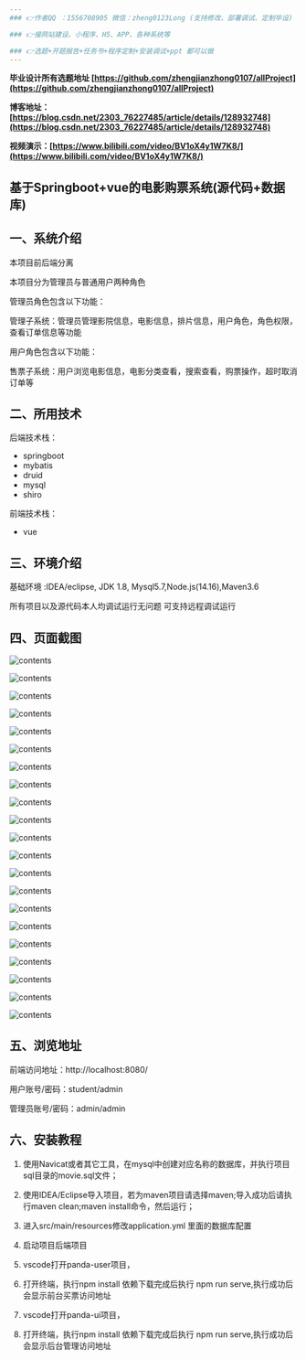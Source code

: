 ```yaml
---
### 👉作者QQ ：1556708905 微信：zheng0123Long (支持修改、部署调试、定制毕设)

### 👉接网站建设、小程序、H5、APP、各种系统等

### 👉选题+开题报告+任务书+程序定制+安装调试+ppt 都可以做
---
```


**毕业设计所有选题地址 [https://github.com/zhengjianzhong0107/allProject](https://github.com/zhengjianzhong0107/allProject)**

**博客地址：[https://blog.csdn.net/2303_76227485/article/details/128932748](https://blog.csdn.net/2303_76227485/article/details/128932748)**

**视频演示：[https://www.bilibili.com/video/BV1oX4y1W7K8/](https://www.bilibili.com/video/BV1oX4y1W7K8/)**

## 基于Springboot+vue的电影购票系统(源代码+数据库)

## 一、系统介绍

本项目前后端分离

本项目分为管理员与普通用户两种角色

管理员角色包含以下功能：

管理子系统：管理员管理影院信息，电影信息，排片信息，用户角色，角色权限，查看订单信息等功能

用户角色包含以下功能：

售票子系统：用户浏览电影信息，电影分类查看，搜索查看，购票操作，超时取消订单等

## 二、所用技术

后端技术栈：

- springboot
- mybatis
- druid
- mysql
- shiro

前端技术栈：

- vue

## 三、环境介绍

基础环境 :IDEA/eclipse, JDK 1.8, Mysql5.7,Node.js(14.16),Maven3.6

所有项目以及源代码本人均调试运行无问题 可支持远程调试运行

## 四、页面截图

![contents](./picture/picture1.png)

![contents](./picture/picture2.png)

![contents](./picture/picture3.png)

![contents](./picture/picture4.png)

![contents](./picture/picture5.png)

![contents](./picture/picture6.png)

![contents](./picture/picture7.png)

![contents](./picture/picture8.png)

![contents](./picture/picture9.png)

![contents](./picture/picture10.png)

![contents](./picture/picture11.png)

![contents](./picture/picture12.png)

![contents](./picture/picture13.png)

![contents](./picture/picture14.png)

![contents](./picture/picture15.png)

![contents](./picture/picture16.png)

![contents](./picture/picture17.png)

![contents](./picture/picture18.png)

![contents](./picture/picture19.png)

![contents](./picture/picture20.png)

![contents](./picture/picture21.png)

## 五、浏览地址

前端访问地址：http://localhost:8080/

用户账号/密码：student/admin

管理员账号/密码：admin/admin

## 六、安装教程

1. 使用Navicat或者其它工具，在mysql中创建对应名称的数据库，并执行项目sql目录的movie.sql文件；

2. 使用IDEA/Eclipse导入项目，若为maven项目请选择maven;导入成功后请执行maven clean;maven install命令，然后运行；

3. 进入src/main/resources修改application.yml 里面的数据库配置

4. 启动项目后端项目

5. vscode打开panda-user项目，

6. 打开终端，执行npm install 依赖下载完成后执行 npm run serve,执行成功后会显示前台买票访问地址

7. vscode打开panda-ui项目，

8. 打开终端，执行npm install 依赖下载完成后执行 npm run serve,执行成功后会显示后台管理访问地址
